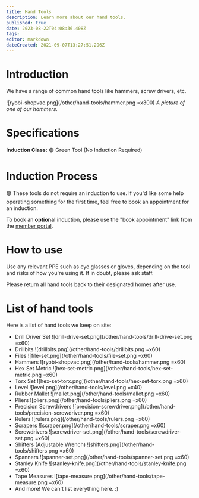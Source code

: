```yaml
---
title: Hand Tools
description: Learn more about our hand tools.
published: true
date: 2023-08-22T04:08:36.408Z
tags: 
editor: markdown
dateCreated: 2021-09-07T13:27:51.296Z
---
```


# Introduction
We have a range of common hand tools like hammers, screw drivers, etc.

![ryobi-shopvac.png](/other/hand-tools/hammer.png =x300)
*A picture of one of our hammers.*

# Specifications
**Induction Class:** 🟢 Green Tool (No Induction Required)

# Induction Process
🟢 These tools do not require an induction to use. If you'd like some help operating something for the first time, feel free to book an appointment for an induction.

To book an **optional** induction, please use the "book appointment" link from the [member portal](https://portal.brisbanemaker.space).

# How to use
Use any relevant PPE such as eye glasses or gloves, depending on the tool and risks of how you're using it. If in doubt, please ask staff.

Please return all hand tools back to their designated homes after use.

# List of hand tools
Here is a list of hand tools we keep on site:
* Drill Driver Set
	![drill-drive-set.png](/other/hand-tools/drill-drive-set.png =x60)
* Drillbits
	![drillbits.png](/other/hand-tools/drillbits.png =x60)
* Files
	![file-set.png](/other/hand-tools/file-set.png =x60)
* Hammers
	![ryobi-shopvac.png](/other/hand-tools/hammer.png =x60)
* Hex Set Metric
	![hex-set-metric.png](/other/hand-tools/hex-set-metric.png =x60)
* Torx Set
	![hex-set-torx.png](/other/hand-tools/hex-set-torx.png =x60)
* Level
	![level.png](/other/hand-tools/level.png =x40)
* Rubber Mallet
	![mallet.png](/other/hand-tools/mallet.png =x60)
* Pliers
	![pliers.png](/other/hand-tools/pliers.png =x60)
* Precision Screwdrivers
	![precision-screwdriver.png](/other/hand-tools/precision-screwdriver.png =x60)
* Rulers
	![rulers.png](/other/hand-tools/rulers.png =x60)
* Scrapers
	![scraper.png](/other/hand-tools/scraper.png =x60)
* Screwdrivers
	![screwdriver-set.png](/other/hand-tools/screwdriver-set.png =x60)
* Shifters (Adjustable Wrench)
	![shifters.png](/other/hand-tools/shifters.png =x60)
* Spanners
	![spanner-set.png](/other/hand-tools/spanner-set.png =x60)
* Stanley Knife
	![stanley-knife.png](/other/hand-tools/stanley-knife.png =x60)
* Tape Measures
	![tape-measure.png](/other/hand-tools/tape-measure.png =x60)
* And more! We can't list everything here. :)
